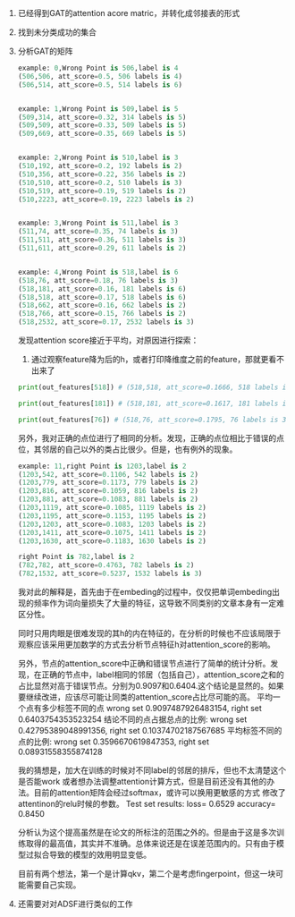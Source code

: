 1. 已经得到GAT的attention acore matric，并转化成邻接表的形式
2. 找到未分类成功的集合
3. 分析GAT的矩阵
   ```python
   example: 0,Wrong Point is 506,label is 4
   (506,506, att_score=0.5, 506 labels is 4)
   (506,514, att_score=0.5, 514 labels is 6)


   example: 1,Wrong Point is 509,label is 5
   (509,314, att_score=0.32, 314 labels is 5)
   (509,509, att_score=0.33, 509 labels is 5)
   (509,669, att_score=0.35, 669 labels is 5)


   example: 2,Wrong Point is 510,label is 3
   (510,192, att_score=0.2, 192 labels is 2)
   (510,356, att_score=0.22, 356 labels is 2)
   (510,510, att_score=0.2, 510 labels is 3)
   (510,519, att_score=0.19, 519 labels is 2)
   (510,2223, att_score=0.19, 2223 labels is 2)


   example: 3,Wrong Point is 511,label is 3
   (511,74, att_score=0.35, 74 labels is 3)
   (511,511, att_score=0.36, 511 labels is 3)
   (511,611, att_score=0.29, 611 labels is 2)


   example: 4,Wrong Point is 518,label is 6
   (518,76, att_score=0.18, 76 labels is 3)
   (518,181, att_score=0.16, 181 labels is 6)
   (518,518, att_score=0.17, 518 labels is 6)
   (518,662, att_score=0.16, 662 labels is 2)
   (518,766, att_score=0.15, 766 labels is 2)
   (518,2532, att_score=0.17, 2532 labels is 3)
   ```
   发现attention score接近于平均，对原因进行探索：
   1. 通过观察feature降为后的h，或者打印降维度之前的feature，那就更看不出来了
   ```python
   print(out_features[518]) # (518,518, att_score=0.1666, 518 labels is 6) [-1.4367, -0.7395,  2.0282,  2.1675, -0.7336, -1.1632,  0.5716],

   print(out_features[181]) # (518,181, att_score=0.1617, 181 labels is 6) [-1.3443, -0.6514,  1.8771,  1.6938, -0.7852, -0.8849,  0.7766],

   print(out_features[76]) # (518,76, att_score=0.1795, 76 labels is 3)   [-1.1565, -1.1395,  1.5078,  2.7587, -0.7998, -1.0949,  0.5674],
   ```
   
   
   另外，我对正确的点位进行了相同的分析。发现，正确的点位相比于错误的点位，其邻居的自己以外的类占比很少。但是，也有例外的现象。
   ```python
   example: 11,right Point is 1203,label is 2
   (1203,542, att_score=0.1106, 542 labels is 2)
   (1203,779, att_score=0.1173, 779 labels is 2)
   (1203,816, att_score=0.1059, 816 labels is 2)
   (1203,881, att_score=0.1083, 881 labels is 2)
   (1203,1119, att_score=0.1085, 1119 labels is 2)
   (1203,1195, att_score=0.1153, 1195 labels is 2)
   (1203,1203, att_score=0.1083, 1203 labels is 2)
   (1203,1411, att_score=0.1075, 1411 labels is 2)
   (1203,1630, att_score=0.1183, 1630 labels is 2)

   right Point is 782,label is 2
   (782,782, att_score=0.4763, 782 labels is 2)
   (782,1532, att_score=0.5237, 1532 labels is 3)
   ```
   我对此的解释是，首先由于在embeding的过程中，仅仅把单词embeding出现的频率作为词向量损失了大量的特征，这导致不同类别的文章本身有一定难区分性。
   
   同时只用肉眼是很难发现的其h的内在特征的，在分析的时候也不应该局限于观察应该采用更加数学的方式去分析节点特征h对attention_score的影响。

   另外，节点的attention_score中正确和错误节点进行了简单的统计分析。发现，在正确的节点中，label相同的邻居（包括自己），attention_score之和的占比显然对高于错误节点。分别为0.9097和0.6404.这个结论是显然的。如果要继续改进，应该尽可能让同类的attention_score占比尽可能的高。
   平均一个点有多少标签不同的点 wrong set 0.9097487926483154, right set 0.6403754353523254
   结论不同的点占据总点的比例: wrong set 0.42795389048991356, right set 0.10374702187567685
   平均标签不同的点的比例: wrong set 0.3596670619847353, right set 0.08931558355874128

   我的猜想是，加大在训练的时候对不同label的邻居的排斥，但也不太清楚这个是否能work
   或者想办法调整attention计算方式，但是目前还没有其他的办法。目前的attention矩阵会经过softmax，或许可以换用更敏感的方式
   修改了attentinon的relu时候的参数。
   Test set results: loss= 0.6529 accuracy= 0.8450

   分析认为这个提高虽然是在论文的所标注的范围之外的。但是由于这是多次训练取得的最高值，其实并不准确。总体来说还是在误差范围内的。只有由于模型过拟合导致的模型的效用明显变低。

   目前有两个想法，第一个是计算qkv，第二个是考虑fingerpoint，但这一块可能需要自己实现。
4. 还需要对对ADSF进行类似的工作